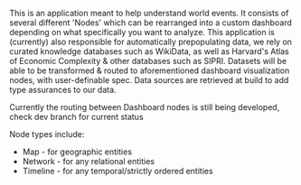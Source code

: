 This is an application meant to help understand world events. It consists of several different 'Nodes' which can be rearranged into a custom dashboard depending on what specifically you want to analyze. This application is (currently) also responsible for automatically prepopulating data, we rely on curated knowledge databases such as WikiData, as well as Harvard's Atlas of Economic Complexity & other databases such as SIPRI. Datasets will be able to be transformed &  routed to aforementioned dashboard visualization nodes, with user-definable spec. Data sources are retrieved at build to add type assurances to our data. 

Currently the routing between Dashboard nodes is still being developed, check dev branch for current status

Node types include:
- Map - for geographic entities
- Network - for any relational entities
- Timeline - for any temporal/strictly ordered entities
